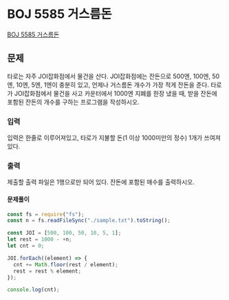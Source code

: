 # BOJ 5585 거스름돈

[BOJ 5585 거스름돈](https://www.acmicpc.net/problem/5585)

## 문제

타로는 자주 JOI잡화점에서 물건을 산다. JOI잡화점에는 잔돈으로 500엔, 100엔, 50엔, 10엔, 5엔, 1엔이 충분히 있고, 언제나 거스름돈 개수가 가장 적게 잔돈을 준다. 타로가 JOI잡화점에서 물건을 사고 카운터에서 1000엔 지폐를 한장 냈을 때, 받을 잔돈에 포함된 잔돈의 개수를 구하는 프로그램을 작성하시오.

### 입력

입력은 한줄로 이루어져있고, 타로가 지불할 돈(1 이상 1000미만의 정수) 1개가 쓰여져있다.

### 출력

제출할 출력 파일은 1행으로만 되어 있다. 잔돈에 포함된 매수를 출력하시오.

#### 문제풀이

```js
const fs = require("fs");
const n = fs.readFileSync("./sample.txt").toString();

const JOI = [500, 100, 50, 10, 5, 1];
let rest = 1000 - +n;
let cnt = 0;

JOI.forEach((element) => {
  cnt += Math.floor(rest / element);
  rest = rest % element;
});

console.log(cnt);
```

